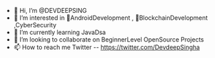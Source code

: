 - 👋 Hi, I’m @DEVDEEPSING
- 👀 I’m interested in  📱AndroidDevelopment , 🔐BlockchainDevelopment ,CyberSecurity
- 🌱 I’m currently learning JavaDsa 
- 💞️ I’m looking to collaborate on BeginnerLevel OpenSource Projects
- 📫 How to reach me Twitter -- https://twitter.com/DevdeepSingha

<!---
DEVDEEPSING/DEVDEEPSING is a ✨ special ✨ repository because its `README.md` (this file) appears on your GitHub profile.
You can click the Preview link to take a look at your changes.
--->
